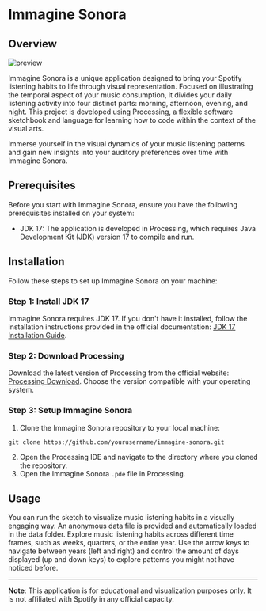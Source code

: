 # Immagine Sonora

## Overview
![preview](https://github.com/deseodesafio/Immagine-sonora/assets/157072886/56071fc1-7d09-4cb5-ad4a-7feb503ecb1c)



Immagine Sonora is a unique application designed to bring your Spotify listening habits to life through visual representation. Focused on illustrating the temporal aspect of your music consumption, it divides your daily listening activity into four distinct parts: morning, afternoon, evening, and night. This project is developed using Processing, a flexible software sketchbook and language for learning how to code within the context of the visual arts.

Immerse yourself in the visual dynamics of your music listening patterns and gain new insights into your auditory preferences over time with Immagine Sonora.

## Prerequisites

Before you start with Immagine Sonora, ensure you have the following prerequisites installed on your system:

- JDK 17: The application is developed in Processing, which requires Java Development Kit (JDK) version 17 to compile and run.

## Installation

Follow these steps to set up Immagine Sonora on your machine:

### Step 1: Install JDK 17

Immagine Sonora requires JDK 17. If you don't have it installed, follow the installation instructions provided in the official documentation: [JDK 17 Installation Guide](https://www.oracle.com/java/technologies/javase/jdk17-archive-downloads.html).

### Step 2: Download Processing

Download the latest version of Processing from the official website: [Processing Download](https://processing.org/download/). Choose the version compatible with your operating system.

### Step 3: Setup Immagine Sonora

1. Clone the Immagine Sonora repository to your local machine:

`git clone https://github.com/yourusername/immagine-sonora.git`

2. Open the Processing IDE and navigate to the directory where you cloned the repository.
3. Open the Immagine Sonora `.pde` file in Processing.

## Usage
You can run the sketch to visualize music listening habits in a visually engaging way. An anonymous data file is provided and automatically loaded in the data folder.
Explore music listening habits across different time frames, such as weeks, quarters, or the entire year. Use the arrow keys to navigate between years (left and right) and control the amount of days displayed (up and down keys) to explore patterns you might not have noticed before. 

---

**Note**: This application is for educational and visualization purposes only. It is not affiliated with Spotify in any official capacity.
